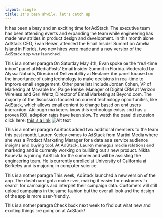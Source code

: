 ```yaml
---
layout: single
title: It's been ahwile, let's catch up
---
```

It has been a busy and an exciting time for AdStack. The executive team has been attending events and expanding the team while engineering has made new strides in product design and development. In this month alone AdStack CEO, Evan Reiser, attended the Email Insider Summit on Amelia Island in Florida, two new hires were made and a new version of the AdStack app was launched.   

This is a nother paragra
On Saturday May 4th, Evan spoke on the “real-time inbox” panel at MediaPosts’ Email Insider Summit in Florida. Moderated by Alyssa Nahatis, Director of Deliverability at Neolane, the panel focused on the importance of using technology to make decisions in real-time to improve email engagement. Other panelists include Jordan Cohen, VP of Marketing at Movable Ink, Paige Henke, Manager of Digital CRM at Verizon Wireless and Geri Weltz, Director of Email Marketing at Beyond.com. The majority of the discussion focused on current technology opportunities, like AdStack, which allows email content to change based on end users interaction. Although marketers know this technology exists and has a proven ROI, adoption rates have been slow. To watch the panel discussion click here: [this is a link](https://www.youtube.com/watch?v=PX1nWiFzDBU) 
![Alt text](http://i.imgur.com/8CUbq17.png "Real-Time Inbox Panel")

This is a nother paragra
AdStack added two additional members to the team this past month. Lauren Keeley comes to AdStack from Martini Media where she was a Product Marketing Manager for a data as a service audience insights and buying tool. At AdStack, Lauren manages media relations and marketing and is currently working on building out a new product. Nikita Kouevda is joining AdStack for the summer and will be assisting the engineering team. He is currently enrolled at University of California at Berkeley and is majoring in computer science. 

This is a nother paragra
This week, AdStack launched a new version of the app. The dashboard got a make over, making it easier for customers to search for campaigns and interpret their campaign data. Customers will still upload campaigns in the same fashion but the over all look and the design of the app is more user-friendly.  

This is a nother paragra
Check back next week to find out what new and exciting things are going on at AdStack! 

